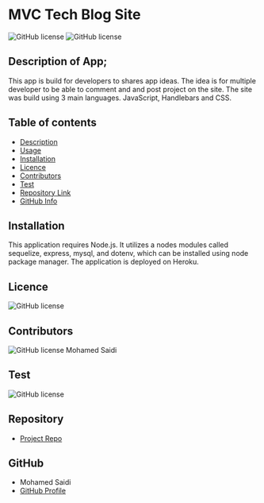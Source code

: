# MVC Tech Blog Site

![GitHub license](https://img.shields.io/badge/Made%20by-%40Mohamed-Blue)
![GitHub license](https://img.shields.io/badge/license-MIT-blue.svg)

## Description of App;

This app is build for developers to shares app ideas. The idea is for multiple developer to be able to comment and and post project on the site. The site was build using 3 main languages. JavaScript, Handlebars and CSS. 

## Table of contents

- [Description](#Description)
- [Usage](#Usage)
- [Installation](#Installation)
- [Licence](#Licence)
- [Contributors](#Contributors)
- [Test](#Test)
- [Repository Link](#Repository)
- [GitHub Info](#GitHub)

## Installation

This application requires Node.js. It utilizes a nodes modules called sequelize, express, mysql, and dotenv, which can be installed using node package manager. The application is deployed on Heroku.


## Licence

![GitHub license](https://img.shields.io/badge/license-MIT-blue.svg)

## Contributors

![GitHub license](https://img.shields.io/badge/Made%20by-%40Mohamed-Blue)
Mohamed Saidi

## Test

![GitHub license](https://img.shields.io/badge/test-100%25-success)

## Repository

- [Project Repo](https://github.com/Moesaidi76/E-commerce-Backend)

## GitHub

- Mohamed Saidi
- [GitHub Profile](https://github.com/Moesaidi76)
